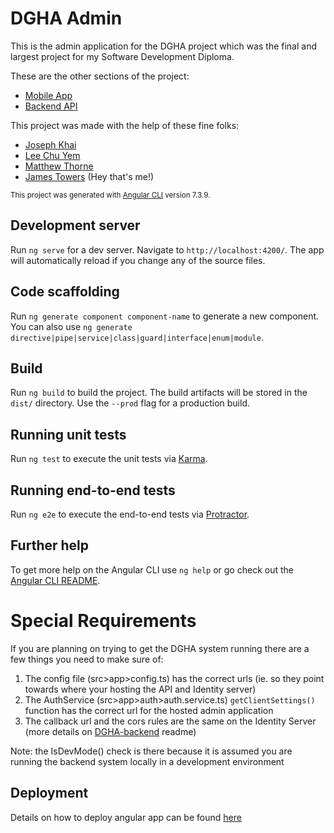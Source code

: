 # DGHA Admin

This is the admin application for the DGHA project which was the final and largest project for my Software Development Diploma.

These are the other sections of the project:
- [Mobile App](https://github.com/leechuyem/dgha)
- [Backend API](https://github.com/jamtowers/DGHA-Backend)

This project was made with the help of these fine folks:
- [Joseph Khai](https://github.com/josephkhaipi)
- [Lee Chu Yem](https://github.com/leechuyem)
- [Matthew Thorne](https://github.com/Thornie)
- [James Towers](https://github.com/jamtowers) (Hey that's me!)

<sub>This project was generated with [Angular CLI](https://github.com/angular/angular-cli) version 7.3.9.</sub>

## Development server

Run `ng serve` for a dev server. Navigate to `http://localhost:4200/`. The app will automatically reload if you change any of the source files.

## Code scaffolding

Run `ng generate component component-name` to generate a new component. You can also use `ng generate directive|pipe|service|class|guard|interface|enum|module`.

## Build

Run `ng build` to build the project. The build artifacts will be stored in the `dist/` directory. Use the `--prod` flag for a production build.

## Running unit tests

Run `ng test` to execute the unit tests via [Karma](https://karma-runner.github.io).

## Running end-to-end tests

Run `ng e2e` to execute the end-to-end tests via [Protractor](http://www.protractortest.org/).

## Further help

To get more help on the Angular CLI use `ng help` or go check out the [Angular CLI README](https://github.com/angular/angular-cli/blob/master/README.md).

# Special Requirements

If you are planning on trying to get the DGHA system running there are a few things you need to make sure of:
1. The config file (src>app>config.ts) has the correct urls (ie. so they point towards where your hosting the API and Identity server)
2. The AuthService (src>app>auth>auth.service.ts) `getClientSettings()` function has the correct url for the hosted admin application
3. The callback url and the cors rules are the same on the Identity Server (more details on [DGHA-backend](https://github.com/jamtowers/DGHA-Backend) readme)

Note: the IsDevMode() check is there because it is assumed you are running the backend system locally in a development environment

## Deployment

Details on how to deploy angular app can be found [here](https://angular.io/guide/deployment)
